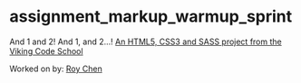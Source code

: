 assignment_markup_warmup_sprint
===============================

And 1 and 2!  And 1, and 2...!
[An HTML5, CSS3 and SASS project from the Viking Code School](http://www.vikingcodeschool.com)

Worked on by: [Roy Chen](https://github.com/roychen25)